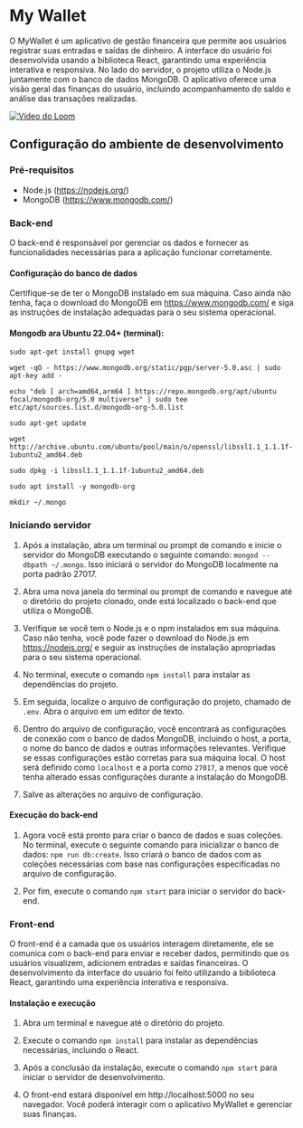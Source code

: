 # My Wallet

O MyWallet é um aplicativo de gestão financeira que permite aos usuários registrar suas entradas e saídas de dinheiro. A interface do usuário foi desenvolvida usando a biblioteca React, garantindo uma experiência interativa e responsiva. No lado do servidor, o projeto utiliza o Node.js juntamente com o banco de dados MongoDB. O aplicativo oferece uma visão geral das finanças do usuário, incluindo acompanhamento do saldo e análise das transações realizadas.

[![Vídeo do Loom](https://cdn.loom.com/sessions/thumbnails/263febee405c4909aabc429bea612d60-with-play.gif)](https://www.loom.com/share/263febee405c4909aabc429bea612d60)


## Configuração do ambiente de desenvolvimento

### Pré-requisitos

- Node.js (https://nodejs.org/)
- MongoDB (https://www.mongodb.com/)

### Back-end

O back-end é responsável por gerenciar os dados e fornecer as funcionalidades necessárias para a aplicação funcionar corretamente.

#### Configuração do banco de dados

Certifique-se de ter o MongoDB instalado em sua máquina. Caso ainda não tenha, faça o download do MongoDB em https://www.mongodb.com/ e siga as instruções de instalação adequadas para o seu sistema operacional.


#### Mongodb ara Ubuntu 22.04+ (terminal):
`sudo apt-get install gnupg wget`

`wget -qO - https://www.mongodb.org/static/pgp/server-5.0.asc | sudo apt-key add -`

`echo "deb [ arch=amd64,arm64 ] https://repo.mongodb.org/apt/ubuntu focal/mongodb-org/5.0 multiverse" | sudo tee etc/apt/sources.list.d/mongodb-org-5.0.list`

`sudo apt-get update`

`wget http://archive.ubuntu.com/ubuntu/pool/main/o/openssl/libssl1.1_1.1.1f-1ubuntu2_amd64.deb`

`sudo dpkg -i libssl1.1_1.1.1f-1ubuntu2_amd64.deb`

`sudo apt install -y mongodb-org`

`mkdir ~/.mongo`

### Iniciando servidor

1. Após a instalação, abra um terminal ou prompt de comando e inicie o servidor do MongoDB executando o seguinte comando: `mongod --dbpath ~/.mongo`. Isso iniciará o servidor do MongoDB localmente na porta padrão 27017.

2. Abra uma nova janela do terminal ou prompt de comando e navegue até o diretório do projeto clonado, onde está localizado o back-end que utiliza o MongoDB.

3. Verifique se você tem o Node.js e o npm instalados em sua máquina. Caso não tenha, você pode fazer o download do Node.js em https://nodejs.org/ e seguir as instruções de instalação apropriadas para o seu sistema operacional.

4. No terminal, execute o comando `npm install` para instalar as dependências do projeto.

5. Em seguida, localize o arquivo de configuração do projeto, chamado de `.env`. Abra o arquivo em um editor de texto.

6. Dentro do arquivo de configuração, você encontrará as configurações de conexão com o banco de dados MongoDB, incluindo o host, a porta, o nome do banco de dados e outras informações relevantes. Verifique se essas configurações estão corretas para sua máquina local. O host será definido como `localhost` e a porta como `27017`, a menos que você tenha alterado essas configurações durante a instalação do MongoDB.

7. Salve as alterações no arquivo de configuração.

#### Execução do back-end

1. Agora você está pronto para criar o banco de dados e suas coleções. No terminal, execute o seguinte comando para inicializar o banco de dados: `npm run db:create`. Isso criará o banco de dados com as coleções necessárias com base nas configurações especificadas no arquivo de configuração.

2. Por fim, execute o comando `npm start` para iniciar o servidor do back-end.

### Front-end

O front-end é a camada que os usuários interagem diretamente, ele se comunica com o back-end para enviar e receber dados, permitindo que os usuários visualizem, adicionem entradas e saídas financeiras. O desenvolvimento da interface do usuário foi feito utilizando a biblioteca React, garantindo uma experiência interativa e responsiva.

#### Instalação e execução

1. Abra um terminal e navegue até o diretório do projeto.

2. Execute o comando `npm install` para instalar as dependências necessárias, incluindo o React.

3. Após a conclusão da instalação, execute o comando `npm start` para iniciar o servidor de desenvolvimento.

4. O front-end estará disponível em http://localhost:5000 no seu navegador. Você poderá interagir com o aplicativo MyWallet e gerenciar suas finanças.

